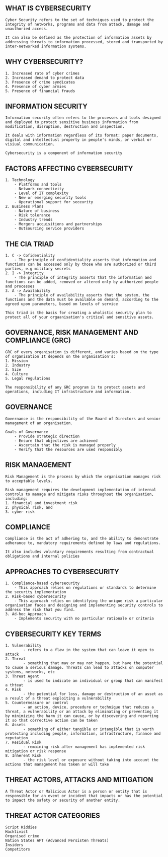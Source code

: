 WHAT IS CYBERSECURITY
------------------------------------------
```
Cyber Security refers to the set of techniques used to protect the integrity of networks, programs and data from attack, damage and unauthoried access.

It can also be defined as the protection of information assets by addressing threats to information processed, stored and transported by inter-networked information systems.
```

WHY CYBERSECURITY?
------------------------------------------
```
1. Increased rate of cyber crimes
2. Increased demand to protect data
3. Presence of crime syndicates
4. Presence of cyber armies
5. Presence of financial frauds
```

INFORMATION SECURITY
------------------------------------------
```
Information security often refers to the processes and tools designed and deployed to protect sensitive business information from modification, disruption, destruction and inspection.

It deals with information regardless of its format: paper documents, digital and intellectusl property in people's minds, or verbal or visiual communication.

Cybersecurity is a component of information security
```


FACTORS AFFECTING CYBERSECURITY
------------------------------------------
```
1. Technology
    - Platforms and tools
    - Network connectivity
    - Level of IT complexity
    - New or emerging security tools
    - Operational support for seceurity
2. Business Plans
    - Nature of business 
    - Risk tolerance
    - Industry trends
    - Mergers acquisitions and partnerships
    - Outsourcing service providers
```


THE CIA TRIAD
------------------------------------------
```
1. C -> Cofidentiality
    - The principle of confidentiality asserts that information and functions can be accessed only by those who are authorized or third parties, e.g military secrets
2. I -> Integrity
    - The principle of integrity asserts that the information and functions can be added, removed or altered only by authorized people and processes
3. A -> Availability
    - The principle of availability asserts that the system, the functions and the data must be available on demand, according to the agreed upon parameters, based on levels of service

This triad is the basis for creating a wholistic security plan to protect all of your orgaanisation's critical and sensitive assets.
```


GOVERNANCE, RISK MANAGEMENT AND COMPLIANCE (GRC)
------------------------------------------------
```
GRC of every organisation is different, and varies based on the type of organisation It depends on the organisation's:
1. Mission
2. Industry
3. Size
4. Culture
5. Legal regulations

The responsibility of any GRC program is to protect assets and operations, including IT infrastructure and information.
```


GOVERNANCE
------------------------------------------
```
Governance is the responsibility of the Board of Directors and senior management of an organisation.

Goals of Governance
    - Provide strategic direction
    - Ensure that objectives are achieved
    - Ascertain that the risk is managed properly
    - Verify that the resources are used responsibly
```


RISK MANAGEMENT
------------------------------------------
```
Risk Management is the process by which the organisation manages risk to acceptable levels. 

Risk management requires the development implementation of internal controls to manage and mitigate risks throughout the organisation, including:
1. financial and investment risk
2. physical risk, and
3. cyber risk
```


COMPLIANCE
------------------------------------------
```
Compliance is the act of adhering to, and the ability to demonstrate adherance to, mandatory requirements defined by laws and regulations.

It also includes voluntary requirements resulting from contractual obligations and internal policies
```


APPROACHES TO CYBERSECURITY
------------------------------------------
```
1. Compliance-based cybersecurity
    - This approach relies on regulations or standards to determine the security implementation
2. Risk-based cybersecurity
    - This approach relies on identifying the unique risk a particular organisation faces and designing and implementing security controls to address the risk that you find.
3. Ad-hoc Approach
    - Implements security with no particular rationale or criteria
```


CYBERSECURITY KEY TERMS
------------------------------------------
```
1. Vulnerability
        - refers to a flaw in the system that can leave it open to attack
2. Threat
        - something that may or may not happen, but have the potential to cause a serious damage. Threats can lead to attacks on computer systems, networks, etc
3. Threat Agent
        - is used to indicate an individual or group that can manifest a thteat
4. Risk
        - the potential for loss, damage or destruction of an asset as a result of a threat exploiting a vulnerability
5. Countermeasure or control
        - an action, device, procedure or technique that reduces a threat, a vulnerability or an attack by eliminating or preventing it by minimizing the harm it can cause, or by discovering and reporting it so that corrective action can be taken
6. Assets
        - something of either tangible or intangible that is worth protecting including people, information, infrastructure, finance and reputation
7. Residual Risk
        - remaining risk after management has implemented risk mitigation or risk response
8. Inherent Risk
        - the risk level or exposure without taking into account the actions that management has taken or will take
```


THREAT ACTORS, ATTACKS AND MITIGATION
------------------------------------------
```
A Threat Actor or Malicious Actor is a person or entity that is responsible for an event or incident that impacts or has the potential to impact the safety or security of another entity.
```


THREAT ACTOR CATEGORIES
------------------------------------------
```
Script Kiddies
Hacktivist
Organised crime
Nation States APT (Advanced Persisten Threats)
Insiders 
Competitors
```


